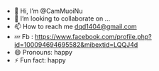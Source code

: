 - 👋 Hi, I’m @CamMuoiNu
- 💞️ I’m looking to collaborate on ...
- 📫 How to reach me dqd1404@gmail.com
- 💤 Fb : https://www.facebook.com/profile.php?id=100094694695582&mibextid=LQQJ4d
- 😄 Pronouns: happy
- ⚡ Fun fact: happy
<!---!>
Hello Iam Đỗ Quang Duy I have love Bơ 
